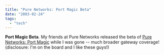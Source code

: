 ```yaml
---
title: "Pure Networks: Port Magic Beta"
date: "2003-02-24"
tags: 
  - "tech"
---
```


**Port Magic Beta**. My friends at Pure Networks released the beta of [Pure Networks: Port Magic](http://www.purenetworks.com/products/portmagic/) while I was gone -- much broader gateway coverage! (disclosure: I'm on the board and I like these guys!)
